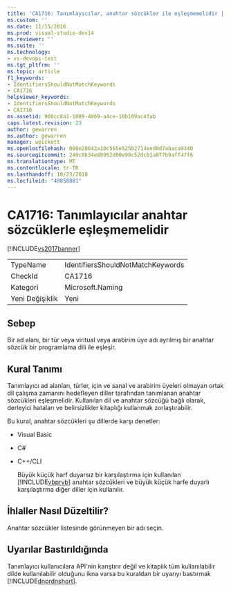 ```yaml
---
title: 'CA1716: Tanımlayıcılar, anahtar sözcükler ile eşleşmemelidir | Microsoft Docs'
ms.custom: ''
ms.date: 11/15/2016
ms.prod: visual-studio-dev14
ms.reviewer: ''
ms.suite: ''
ms.technology:
- vs-devops-test
ms.tgt_pltfrm: ''
ms.topic: article
f1_keywords:
- IdentifiersShouldNotMatchKeywords
- CA1716
helpviewer_keywords:
- IdentifiersShouldNotMatchKeywords
- CA1716
ms.assetid: 900cc8a1-1089-4069-a4ce-10b109ac4fab
caps.latest.revision: 23
author: gewarren
ms.author: gewarren
manager: wpickett
ms.openlocfilehash: 000e28642a10c565e525b2714eed0d7abaca9340
ms.sourcegitcommit: 240c8b34e80952d00e90c52dcb1a077b9aff47f6
ms.translationtype: MT
ms.contentlocale: tr-TR
ms.lasthandoff: 10/23/2018
ms.locfileid: "49858881"
---
```

# <a name="ca1716-identifiers-should-not-match-keywords"></a>CA1716: Tanımlayıcılar anahtar sözcüklerle eşleşmemelidir
[!INCLUDE[vs2017banner](../includes/vs2017banner.md)]

|||
|-|-|
|TypeName|IdentifiersShouldNotMatchKeywords|
|CheckId|CA1716|
|Kategori|Microsoft.Naming|
|Yeni Değişiklik|Yeni|

## <a name="cause"></a>Sebep
 Bir ad alanı, bir tür veya viritual veya arabirim üye adı ayrılmış bir anahtar sözcük bir programlama dili ile eşleşir.

## <a name="rule-description"></a>Kural Tanımı
 Tanımlayıcı ad alanları, türler, için ve sanal ve arabirim üyeleri olmayan ortak dil çalışma zamanını hedefleyen diller tarafından tanımlanan anahtar sözcükleri eşleşmelidir. Kullanılan dil ve anahtar sözcüğü bağlı olarak, derleyici hataları ve belirsizlikler kitaplığı kullanmak zorlaştırabilir.

 Bu kural, anahtar sözcükleri şu dillerde karşı denetler:

- Visual Basic

- C#

- C++/CLI

  Büyük küçük harf duyarsız bir karşılaştırma için kullanılan [!INCLUDE[vbprvb](../includes/vbprvb-md.md)] anahtar sözcükleri ve büyük küçük harfe duyarlı karşılaştırma diğer diller için kullanılır.

## <a name="how-to-fix-violations"></a>İhlaller Nasıl Düzeltilir?
 Anahtar sözcükler listesinde görünmeyen bir adı seçin.

## <a name="when-to-suppress-warnings"></a>Uyarılar Bastırıldığında
 Tanımlayıcı kullanıcılara API'nin karıştırır değil ve kitaplık tüm kullanılabilir dilde kullanılabilir olduğunu ikna varsa bu kuraldan bir uyarıyı bastırmak [!INCLUDE[dnprdnshort](../includes/dnprdnshort-md.md)].



